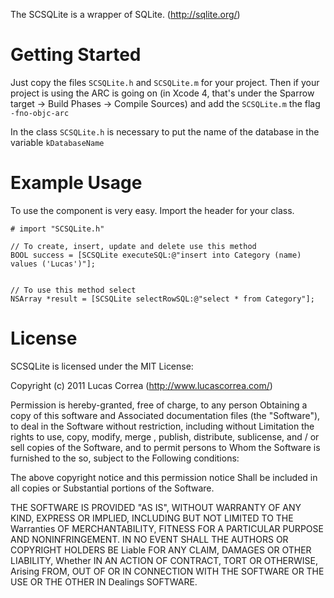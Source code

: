 The SCSQLite is a wrapper of SQLite. (http://sqlite.org/)


Getting Started
=================
Just copy the files `SCSQLite.h` and `SCSQLite.m` for your project.
Then if your project is using the ARC is going on (in Xcode 4, that's under the Sparrow target -> Build Phases -> Compile Sources) and add the `SCSQLite.m` the flag `-fno-objc-arc`

In the class `SCSQLite.h` is necessary to put the name of the database in the variable `kDatabaseName`



Example Usage
=============

To use the component is very easy. Import the header for your class.

	# import "SCSQLite.h"

	// To create, insert, update and delete use this method
	BOOL success = [SCSQLite executeSQL:@"insert into Category (name) values ​​('Lucas')"];


	// To use this method select
	NSArray *result = [SCSQLite selectRowSQL:@"select * from Category"];


License
=============

SCSQLite is licensed under the MIT License:

Copyright (c) 2011 Lucas Correa (http://www.lucascorrea.com/)

Permission is hereby-granted, free of charge, to any person Obtaining a copy of this software and Associated documentation files (the "Software"), to deal in the Software without restriction, including without Limitation the rights to use, copy, modify, merge , publish, distribute, sublicense, and / or sell copies of the Software, and to permit persons to Whom the Software is furnished to the so, subject to the Following conditions:

The above copyright notice and this permission notice Shall be included in all copies or Substantial portions of the Software.

THE SOFTWARE IS PROVIDED "AS IS", WITHOUT WARRANTY OF ANY KIND, EXPRESS OR IMPLIED, INCLUDING BUT NOT LIMITED TO THE Warranties OF MERCHANTABILITY, FITNESS FOR A PARTICULAR PURPOSE AND NONINFRINGEMENT. IN NO EVENT SHALL THE AUTHORS OR COPYRIGHT HOLDERS BE Liable FOR ANY CLAIM, DAMAGES OR OTHER LIABILITY, Whether IN AN ACTION OF CONTRACT, TORT OR OTHERWISE, Arising FROM, OUT OF OR IN CONNECTION WITH THE SOFTWARE OR THE USE OR THE OTHER IN Dealings SOFTWARE.